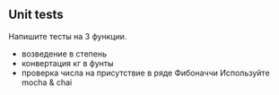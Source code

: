 
## Unit tests

Напишите тесты на 3 функции.
- возведение в степень
- конвертация кг в фунты
- проверка числа на присутствие в ряде Фибоначчи 
Используйте mocha & chai

  
